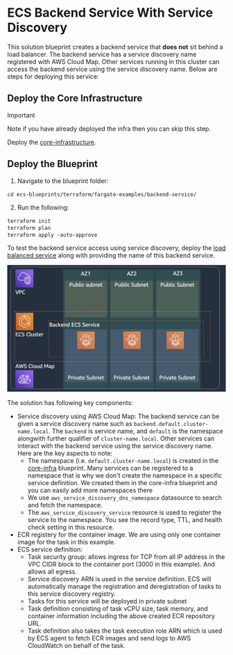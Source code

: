# ECS Backend Service With Service Discovery

This solution blueprint creates a backend service that **does not** sit behind a load balancer. The backend service has a service discovery name registered with AWS Cloud Map. Other services running in this cluster can access the backend service using the service discovery name. Below are steps for deploying this service:

## Deploy the Core Infrastructure

> [!IMPORTANT]
> Note if you have already deployed the infra then you can skip this step.

Deploy the [core-infrastructure](core-infra.md).

## Deploy the Blueprint

1. Navigate to the blueprint folder:

```shell
cd ecs-blueprints/terraform/fargate-examples/backend-service/
```

2. Run the following:

```shell
terraform init
terraform plan
terraform apply -auto-approve
```

To test the backend service access using service discovery, deploy the [load balanced service](lb-service.md) along with providing the name of this backend service.

![Backend Service Architecture](/pages/images/backend-service.png)

The solution has following key components:

- Service discovery using AWS Cloud Map: The backend service can be given a service discovery name such as `backend.default.cluster-name.local`. The `backend` is service name, and `default` is the namespace alongwith further qualifier of `cluster-name.local`. Other services can interact with the backend service using the service discovery name. Here are the key aspects to note:
    - The namespace (i.e. `default.cluster-name.local`) is created in the [core-infra](../core-infra/README.md) blueprint. Many services can be registered to a namespace that is why we don't create the namespace in a specific service definition. We created them in the core-infra blueprint and you can easily add more namespaces there
    - We use `aws_service_discovery_dns_namespace` datasource to search and fetch the namespace.
    - The `aws_service_discovery_service` resource is used to register the service to the namespace. You see the record type, TTL, and health check setting in this resource.
- ECR registery for the container image. We are using only one container image for the task in this example.
- ECS service definition:
    - Task security group: allows ingress for TCP from all IP address in the VPC CIDR block to the container port (3000 in this example). And allows all egress.
    - Service discovery ARN is used in the service definition. ECS will automatically manage the registration and deregistration of tasks to this service discovery registry.
    - Tasks for this service will be deployed in private subnet
    - Task definition consisting of task vCPU size, task memory, and container information including the above created ECR repository URL.
    - Task definition also takes the task execution role ARN which is used by ECS agent to fetch ECR images and send logs to AWS CloudWatch on behalf of the task.
